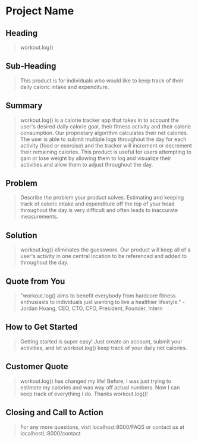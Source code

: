 # Project Name #

<!-- 
> This material was originally posted [here](http://www.quora.com/What-is-Amazons-approach-to-product-development-and-product-management). It is reproduced here for posterities sake.

There is an approach called "working backwards" that is widely used at Amazon. They work backwards from the customer, rather than starting with an idea for a product and trying to bolt customers onto it. While working backwards can be applied to any specific product decision, using this approach is especially important when developing new products or features.

For new initiatives a product manager typically starts by writing an internal press release announcing the finished product. The target audience for the press release is the new/updated product's customers, which can be retail customers or internal users of a tool or technology. Internal press releases are centered around the customer problem, how current solutions (internal or external) fail, and how the new product will blow away existing solutions.

If the benefits listed don't sound very interesting or exciting to customers, then perhaps they're not (and shouldn't be built). Instead, the product manager should keep iterating on the press release until they've come up with benefits that actually sound like benefits. Iterating on a press release is a lot less expensive than iterating on the product itself (and quicker!).

If the press release is more than a page and a half, it is probably too long. Keep it simple. 3-4 sentences for most paragraphs. Cut out the fat. Don't make it into a spec. You can accompany the press release with a FAQ that answers all of the other business or execution questions so the press release can stay focused on what the customer gets. My rule of thumb is that if the press release is hard to write, then the product is probably going to suck. Keep working at it until the outline for each paragraph flows. 

Oh, and I also like to write press-releases in what I call "Oprah-speak" for mainstream consumer products. Imagine you're sitting on Oprah's couch and have just explained the product to her, and then you listen as she explains it to her audience. That's "Oprah-speak", not "Geek-speak".

Once the project moves into development, the press release can be used as a touchstone; a guiding light. The product team can ask themselves, "Are we building what is in the press release?" If they find they're spending time building things that aren't in the press release (overbuilding), they need to ask themselves why. This keeps product development focused on achieving the customer benefits and not building extraneous stuff that takes longer to build, takes resources to maintain, and doesn't provide real customer benefit (at least not enough to warrant inclusion in the press release).
 -->
 
## Heading ##
  > workout.log()

## Sub-Heading ##
  > This product is for individuals who would like to keep track of their daily caloric intake and expenditure.

## Summary ##
  > workout.log() is a calorie tracker app that takes in to account the user's desired daily calorie goal, their fitness activity and their calorie consumption. Our proprietary algorithm calculates their net calories. The user is able to submit multiple logs throughout the day for each activity (food or exercise) and the tracker will increment or decrement their remaining calories. This product is useful for users attempting to gain or lose weight by allowing them to log and visualize their activities and allow them to adjust throughout the day.

## Problem ##
  > Describe the problem your product solves.
  > Estimating and keeping track of caloric intake and expenditure off the top of your head throughout the day is very difficult and often leads to inaccurate measurements.

## Solution ##
  > workout.log() eliminates the guesswork. Our product will keep all of a user's activity in one central location to be referenced and added to throughout the day.

## Quote from You ##
  > "workout.log() aims to benefit everybody from hardcore fitness enthusiasts to individuals just wanting to live a healthier lifestyle." - Jordan Hoang, CEO, CTO, CFO, President, Founder, Intern

## How to Get Started ##
  > Getting started is super easy! Just create an account, submit your activities, and let workout.log() keep track of your daily net calories.


## Customer Quote ##
  > workout.log() has changed my life! Before, I was just trying to estimate my calories and was way off actual numbers. Now I can keep track of everything I do. Thanks workout.log()!

## Closing and Call to Action ##
  > For any more questions, visit localhost:8000/FAQS or contact us at localhostL:8000/contact
  
